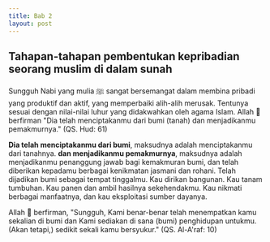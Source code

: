 ```yaml
---
title: Bab 2
layout: post
---
```


## Tahapan-tahapan pembentukan kepribadian seorang muslim di dalam sunah

Sungguh Nabi yang mulia ﷺ sangat bersemangat dalam membina pribadi yang produktif dan aktif, yang memperbaiki alih-alih merusak. Tentunya sesuai dengan nilai-nilai luhur yang didakwahkan oleh agama Islam. Allah ﷾ berfirman "Dia telah menciptakanmu dari bumi (tanah) dan menjadikanmu pemakmurnya." (QS. Hud: 61)

**Dia telah menciptakanmu dari bumi**, maksudnya adalah menciptakanmu dari tanahnya. **dan menjadikanmu pemakmurnya**, maksudnya adalah menjadikanmu penanggung jawab bagi kemakmuran bumi, dan telah diberikan kepadamu berbagai kenikmatan jasmani dan rohani. Telah dijadikan bumi sebagai tempat tinggalmu. Kau dirikan bangunan. Kau tanam tumbuhan. Kau panen dan ambil hasilnya sekehendakmu. Kau nikmati berbagai manfaatnya, dan kau eksploitasi sumber dayanya.

Allah ﷾ berfirman, "Sungguh, Kami benar-benar telah menempatkan kamu sekalian di bumi dan Kami sediakan di sana (bumi) penghidupan untukmu. (Akan tetapi,) sedikit sekali kamu bersyukur." (QS. Al-A'raf: 10)

<!---
fdfa = ﷺ = *shallallahu 'alaihi wa sallam*
fd43 = ﵃ =  *radhiyallahu 'anhum*
fd41 = ﵁ = *radhiyallahu 'anhum*
fd42 = ﵂ = *radhiyallahu 'anhaa*
fd44 = ﵄ = *radhiyallahu 'anhumaa*
fdfe = ﷾ = *subhaanahu wa ta'aalaa*
-->
